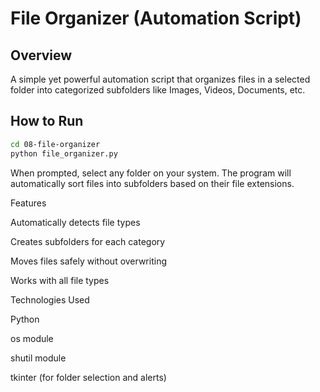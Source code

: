 # File Organizer (Automation Script)

## Overview
A simple yet powerful automation script that organizes files in a selected folder into categorized subfolders like Images, Videos, Documents, etc.

## How to Run
```bash
cd 08-file-organizer
python file_organizer.py
```

When prompted, select any folder on your system. The program will automatically sort files into subfolders based on their file extensions.

Features

Automatically detects file types

Creates subfolders for each category

Moves files safely without overwriting

Works with all file types

Technologies Used

Python

os module

shutil module

tkinter (for folder selection and alerts)